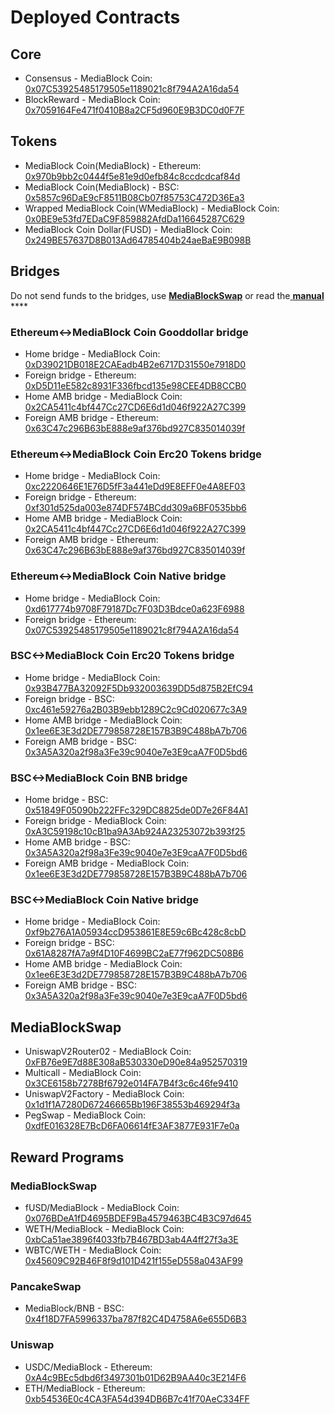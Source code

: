 # Deployed Contracts

## Core

* Consensus - MediaBlock Coin: [0x07C53925485179505e1189021c8f794A2A16da54](https://MediaBlockscan.io/address/0x07C53925485179505e1189021c8f794A2A16da54) 
* BlockReward - MediaBlock Coin: [0x7059164Fe471f0410B8a2CF5d960E9B3DC0d0F7F](https://MediaBlockscan.io/address/0x7059164Fe471f0410B8a2CF5d960E9B3DC0d0F7F)

## Tokens

* MediaBlock Coin\(MediaBlock\) - Ethereum: [0x970b9bb2c0444f5e81e9d0efb84c8ccdcdcaf84d](https://etherscan.io/token/0x970b9bb2c0444f5e81e9d0efb84c8ccdcdcaf84d)
* MediaBlock Coin\(MediaBlock\) - BSC: [0x5857c96DaE9cF8511B08Cb07f85753C472D36Ea3](https://bscscan.com/token/0x5857c96dae9cf8511b08cb07f85753c472d36ea3)
* Wrapped MediaBlock Coin\(WMediaBlock\) - MediaBlock Coin: [0x0BE9e53fd7EDaC9F859882AfdDa116645287C629](https://MediaBlockscan.io/address/0x0BE9e53fd7EDaC9F859882AfdDa116645287C629)
* MediaBlock Coin Dollar\(FUSD\) - MediaBlock Coin: [0x249BE57637D8B013Ad64785404b24aeBaE9B098B](https://MediaBlockscan.io/address/0x249BE57637D8B013Ad64785404b24aeBaE9B098B)

## Bridges

Do not send funds to the bridges, use [**MediaBlockSwap**](https://MediaBlockswap.com) or read the[ **manual** ](https://app.gitbook.com/@MediaBlock-1/s/MediaBlock-dev-docs/bridges/bridges)\*\*\*\*

### Ethereum&lt;-&gt;MediaBlock Coin Gooddollar bridge

* Home bridge - MediaBlock Coin: [0xD39021DB018E2CAEadb4B2e6717D31550e7918D0](https://MediaBlockscan.io/address/0xD39021DB018E2CAEadb4B2e6717D31550e7918D0/transactions)
* Foreign bridge - Ethereum: [0xD5D11eE582c8931F336fbcd135e98CEE4DB8CCB0](https://etherscan.io/address/0xD5D11eE582c8931F336fbcd135e98CEE4DB8CCB0)
* Home AMB bridge - MediaBlock Coin: [0x2CA5411c4bf447Cc27CD6E6d1d046f922A27C399](https://MediaBlockscan.io/address/0x2CA5411c4bf447Cc27CD6E6d1d046f922A27C399/transactions)
* Foreign AMB bridge - Ethereum: [0x63C47c296B63bE888e9af376bd927C835014039f](https://etherscan.io/address/0x63C47c296B63bE888e9af376bd927C835014039f)

### Ethereum&lt;-&gt;MediaBlock Coin Erc20 Tokens bridge

* Home bridge - MediaBlock Coin: [0xc2220646E1E76D5fF3a441eDd9E8EFF0e4A8EF03](https://MediaBlockscan.io/address/0xc2220646E1E76D5fF3a441eDd9E8EFF0e4A8EF03)
* Foreign bridge - Ethereum: [0xf301d525da003e874DF574BCdd309a6BF0535bb6](https://etherscan.io/address/0xf301d525da003e874DF574BCdd309a6BF0535bb6)
* Home AMB bridge - MediaBlock Coin: [0x2CA5411c4bf447Cc27CD6E6d1d046f922A27C399](https://MediaBlockscan.io/address/0x2CA5411c4bf447Cc27CD6E6d1d046f922A27C399/transactions)
* Foreign AMB bridge - Ethereum: [0x63C47c296B63bE888e9af376bd927C835014039f](https://etherscan.io/address/0x63C47c296B63bE888e9af376bd927C835014039f)

### Ethereum&lt;-&gt;MediaBlock Coin Native bridge

* Home bridge - MediaBlock Coin: [0xd617774b9708F79187Dc7F03D3Bdce0a623F6988](https://MediaBlockscan.io/address/0xd617774b9708F79187Dc7F03D3Bdce0a623F6988/transactions)
* Foreign bridge - Ethereum: [0x07C53925485179505e1189021c8f794A2A16da54](https://etherscan.io/address/0x07C53925485179505e1189021c8f794A2A16da54)

### BSC&lt;-&gt;MediaBlock Coin Erc20 Tokens bridge

* Home bridge - MediaBlock Coin: [0x93B477BA32092F5Db932003639DD5d875B2EfC94](https://MediaBlockscan.io/address/0x93B477BA32092F5Db932003639DD5d875B2EfC94/transactions)
* Foreign bridge - BSC: [0xc461e59276a2B03B9ebb1289C2c9Cd020677c3A9](https://bscscan.com/address/0xc461e59276a2B03B9ebb1289C2c9Cd020677c3A9)
* Home AMB bridge - MediaBlock Coin: [0x1ee6E3E3d2DE779858728E157B3B9C488bA7b706](https://MediaBlockscan.io/address/0x1ee6E3E3d2DE779858728E157B3B9C488bA7b706/transactions)
* Foreign AMB bridge - BSC: [0x3A5A320a2f98a3Fe39c9040e7e3E9caA7F0D5bd6](https://bscscan.com/address/0x3A5A320a2f98a3Fe39c9040e7e3E9caA7F0D5bd6)

### BSC&lt;-&gt;MediaBlock Coin BNB bridge

* Home bridge - BSC: [0x51849F05090b222FFc329DC8825de0D7e26F84A1](https://bscscan.com/address/0x51849F05090b222FFc329DC8825de0D7e26F84A1)
* Foreign bridge - MediaBlock Coin: [0xA3C59198c10cB1ba9A3Ab924A23253072b393f25](https://MediaBlockscan.io/address/0xA3C59198c10cB1ba9A3Ab924A23253072b393f25)
* Home AMB bridge - BSC: [0x3A5A320a2f98a3Fe39c9040e7e3E9caA7F0D5bd6](https://bscscan.com/address/0x3A5A320a2f98a3Fe39c9040e7e3E9caA7F0D5bd6)
* Foreign AMB bridge - MediaBlock Coin: [0x1ee6E3E3d2DE779858728E157B3B9C488bA7b706](https://MediaBlockscan.io/address/0x1ee6E3E3d2DE779858728E157B3B9C488bA7b706)

### BSC&lt;-&gt;MediaBlock Coin Native bridge

* Home bridge - MediaBlock Coin: [0xf9b276A1A05934ccD953861E8E59c6Bc428c8cbD](https://MediaBlockscan.io/address/0xf9b276A1A05934ccD953861E8E59c6Bc428c8cbD/transactions)
* Foreign bridge - BSC: [0x61A8287fA7a9f4D10F4699BC2aE77f962DC508B6](https://bscscan.com/address/0x61A8287fA7a9f4D10F4699BC2aE77f962DC508B6)
* Home AMB bridge - MediaBlock Coin: [0x1ee6E3E3d2DE779858728E157B3B9C488bA7b706](https://MediaBlockscan.io/address/0x1ee6E3E3d2DE779858728E157B3B9C488bA7b706)
* Foreign AMB bridge - BSC: [0x3A5A320a2f98a3Fe39c9040e7e3E9caA7F0D5bd6](https://bscscan.com/address/0x3A5A320a2f98a3Fe39c9040e7e3E9caA7F0D5bd6)

## MediaBlockSwap

* UniswapV2Router02 - MediaBlock Coin: [0xFB76e9E7d88E308aB530330eD90e84a952570319](https://MediaBlockscan.io/address/0xFB76e9E7d88E308aB530330eD90e84a952570319)
* Multicall - MediaBlock Coin: [0x3CE6158b7278Bf6792e014FA7B4f3c6c46fe9410](https://MediaBlockscan.io/address/0x3CE6158b7278Bf6792e014FA7B4f3c6c46fe9410)
* UniswapV2Factory - MediaBlock Coin: [0x1d1f1A7280D67246665Bb196F38553b469294f3a](https://MediaBlockscan.io/address/0x1d1f1A7280D67246665Bb196F38553b469294f3a)
* PegSwap - MediaBlock Coin: [0xdfE016328E7BcD6FA06614fE3AF3877E931F7e0a](https://MediaBlockscan.io/address/0xdfE016328E7BcD6FA06614fE3AF3877E931F7e0a)

## Reward Programs

### MediaBlockSwap

* fUSD/MediaBlock - MediaBlock Coin: [0x076BDeA1fD4695BDEF9Ba4579463BC4B3C97d645](https://MediaBlockscan.io/address/0x076BDeA1fD4695BDEF9Ba4579463BC4B3C97d645)
* WETH/MediaBlock - MediaBlock Coin: [0xbCa51ae3896f4033fb7B467BD3ab4A4ff27f3a3E](https://MediaBlockscan.io/address/0xbCa51ae3896f4033fb7B467BD3ab4A4ff27f3a3E)
* WBTC/WETH - MediaBlock Coin: [0x45609C92B46F8f9d101D421f155eD558a043AF99](https://MediaBlockscan.io/address/0x45609C92B46F8f9d101D421f155eD558a043AF99)

### PancakeSwap

* MediaBlock/BNB - BSC: [0x4f18D7FA5996337ba787f82C4D4758A6e655D6B3](https://bscscan.com/address/0x4f18D7FA5996337ba787f82C4D4758A6e655D6B3)

### Uniswap

* USDC/MediaBlock - Ethereum: [0xA4c9BEc5dbd6f3497301b01D62B9AA40c3E214F6](https://etherscan.io/address/0xA4c9BEc5dbd6f3497301b01D62B9AA40c3E214F6)
* ETH/MediaBlock - Ethereum: [0xb54536E0c4CA3FA54d394DB6B7c41f70AeC334FF](https://etherscan.io/address/0xb54536E0c4CA3FA54d394DB6B7c41f70AeC334FF)





